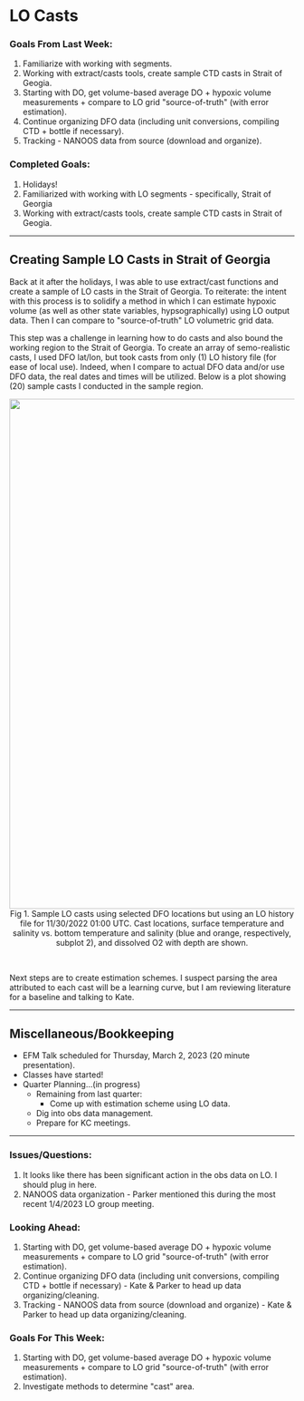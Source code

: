 # LO Casts

### Goals From Last Week:
1. Familiarize with working with segments.
2. Working with extract/casts tools, create sample CTD casts in Strait of Geogia.
3. Starting with DO, get volume-based average DO + hypoxic volume measurements + compare to LO grid "source-of-truth" (with error estimation).
4. Continue organizing DFO data (including unit conversions, compiling CTD + bottle if necessary).
5. Tracking - NANOOS data from source (download and organize).

### Completed Goals:
1. Holidays!
2. Familiarized with working with LO segments - specifically, Strait of Georgia
3. Working with extract/casts tools, create sample CTD casts in Strait of Geogia.

---

## Creating Sample LO Casts in Strait of Georgia

Back at it after the holidays, I was able to use extract/cast functions and create a sample of LO casts in the Strait of Georgia. To reiterate: the intent with this process is to solidify a method in which I can estimate hypoxic volume (as well as other state variables, hypsographically) using LO output data. Then I can compare to "source-of-truth" LO volumetric grid data.

This step was a challenge in learning how to do casts and also bound the working region to the Strait of Georgia. To create an array of semo-realistic casts, I used DFO lat/lon, but took casts from only (1) LO history file (for ease of local use). Indeed, when I compare to actual DFO data and/or use DFO data, the real dates and times will be utilized. Below is a plot showing (20) sample casts I conducted in the sample region.

<p style="text-align:center;"><img src="https://user-images.githubusercontent.com/55995675/211668689-3a30a6b9-73aa-4130-bc23-98a3f7db5bcc.png" width="900"/><br>Fig 1. Sample LO casts using selected DFO locations but using an LO history file for 11/30/2022 01:00 UTC. Cast locations, surface temperature and salinity vs. bottom temperature and salinity (blue and orange, respectively, subplot 2), and dissolved O2 with depth are shown. </p><br>

Next steps are to create estimation schemes. I suspect parsing the area attributed to each cast will be a learning curve, but I am reviewing literature for a baseline and talking to Kate.

---

## Miscellaneous/Bookkeeping 
* EFM Talk scheduled for Thursday, March 2, 2023 (20 minute presentation).
* Classes have started!
* Quarter Planning...(in progress)
  * Remaining from last quarter:
    * Come up with estimation scheme using LO data.
  * Dig into obs data management.
  * Prepare for KC meetings.

---

### Issues/Questions:
1. It looks like there has been significant action in the obs data on LO. I should plug in here.
2. NANOOS data organization - Parker mentioned this during the most recent 1/4/2023 LO group meeting.

### Looking Ahead:
1. Starting with DO, get volume-based average DO + hypoxic volume measurements + compare to LO grid "source-of-truth" (with error estimation).
2. Continue organizing DFO data (including unit conversions, compiling CTD + bottle if necessary) - Kate & Parker to head up data organizing/cleaning.
3. Tracking - NANOOS data from source (download and organize) - Kate & Parker to head up data organizing/cleaning.

### Goals For This Week:
1. Starting with DO, get volume-based average DO + hypoxic volume measurements + compare to LO grid "source-of-truth" (with error estimation).
2. Investigate methods to determine "cast" area.

